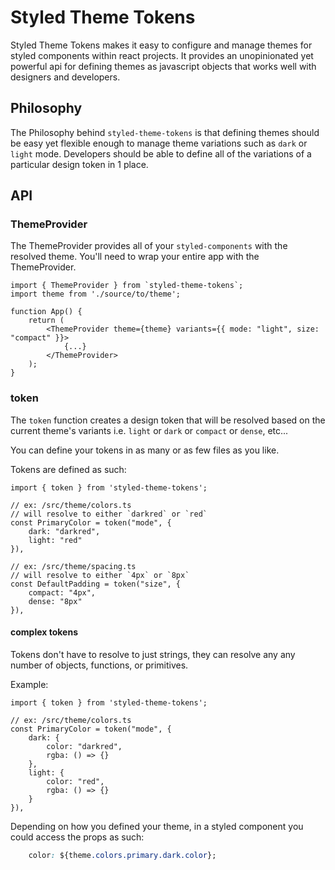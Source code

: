 # Styled Theme Tokens

Styled Theme Tokens makes it easy to configure and manage themes for styled components within react projects.
It provides an unopinionated yet powerful api for defining themes as javascript objects that works well with designers and developers.

## Philosophy

The Philosophy behind `styled-theme-tokens` is that defining themes should be easy yet flexible enough to manage
theme variations such as `dark` or `light` mode. Developers should be able to define all of the variations of a particular
design token in 1 place.

## API

### ThemeProvider

The ThemeProvider provides all of your `styled-components` with the resolved theme. You'll need to wrap your entire app
with the ThemeProvider.

```tsx
import { ThemeProvider } from `styled-theme-tokens`;
import theme from './source/to/theme';

function App() {
    return (
        <ThemeProvider theme={theme} variants={{ mode: "light", size: "compact" }}>
            {...}
        </ThemeProvider>
    );
}
```

### token

The `token` function creates a design token that will be resolved based on the current theme's variants i.e. `light` or `dark` or `compact` or `dense`, etc...

You can define your tokens in as many or as few files as you like.

Tokens are defined as such:

```tsx
import { token } from 'styled-theme-tokens';

// ex: /src/theme/colors.ts
// will resolve to either `darkred` or `red`
const PrimaryColor = token("mode", {
    dark: "darkred",
    light: "red"
}),

// ex: /src/theme/spacing.ts
// will resolve to either `4px` or `8px`
const DefaultPadding = token("size", {
    compact: "4px",
    dense: "8px"
}),
```

#### complex tokens

Tokens don't have to resolve to just strings, they can resolve any any number of objects, functions, or primitives.

Example:

```tsx
import { token } from 'styled-theme-tokens';

// ex: /src/theme/colors.ts
const PrimaryColor = token("mode", {
    dark: {
        color: "darkred",
        rgba: () => {}
    },
    light: {
        color: "red",
        rgba: () => {}
    }
}),

```

Depending on how you defined your theme, in a styled component you could access the props as such:

```css
    color: ${theme.colors.primary.dark.color};
```
